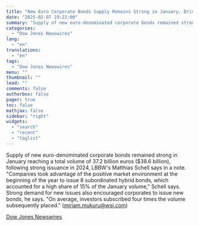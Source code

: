 ```yaml
---
title: "New Euro Corporate Bonds Supply Remains Strong in January, Driven by Demand — Market Talk"
date: "2025-02-07 19:22:00"
summary: "Supply of new euro-denominated corporate bonds remained strong in January reaching a total volume of 37.2 billion euros ($38.6 billion), following strong issuance in 2024, LBBW's Matthias Schell says in a note. \"Companies took advantage of the positive market environment at the beginning of the year to issue 8 subordinated..."
categories:
  - "Dow Jones Newswires"
lang:
  - "en"
translations:
  - "en"
tags:
  - "Dow Jones Newswires"
menu: ""
thumbnail: ""
lead: ""
comments: false
authorbox: false
pager: true
toc: false
mathjax: false
sidebar: "right"
widgets:
  - "search"
  - "recent"
  - "taglist"
---
```


Supply of new euro-denominated corporate bonds remained strong in January reaching a total volume of 37.2 billion euros ($38.6 billion), following strong issuance in 2024, LBBW's Matthias Schell says in a note. "Companies took advantage of the positive market environment at the beginning of the year to issue 8 subordinated hybrid bonds, which accounted for a high share of 15% of the January volume," Schell says. Strong demand for new issues also encouraged corporates to issue new bonds, he says. "On average, investors subscribed four times the volume subsequently placed." (miriam.mukuru@wsj.com)

[Dow Jones Newswires](https://www.tradingview.com/news/DJN_DN20250207004521:0/)
